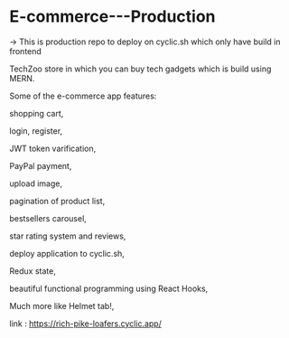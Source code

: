 # E-commerce---Production


-> This is production repo to deploy on cyclic.sh which only have build in frontend


TechZoo store in which you can buy tech gadgets which is build using MERN.

Some of the e-commerce app features:

shopping cart, 

login, register,

JWT token varification, 

PayPal payment, 

upload image, 

pagination of product list, 

bestsellers carousel, 

star rating system and reviews, 

deploy application to cyclic.sh, 

Redux state, 

beautiful functional programming using React Hooks, 

Much more like Helmet tab!,


link : https://rich-pike-loafers.cyclic.app/
